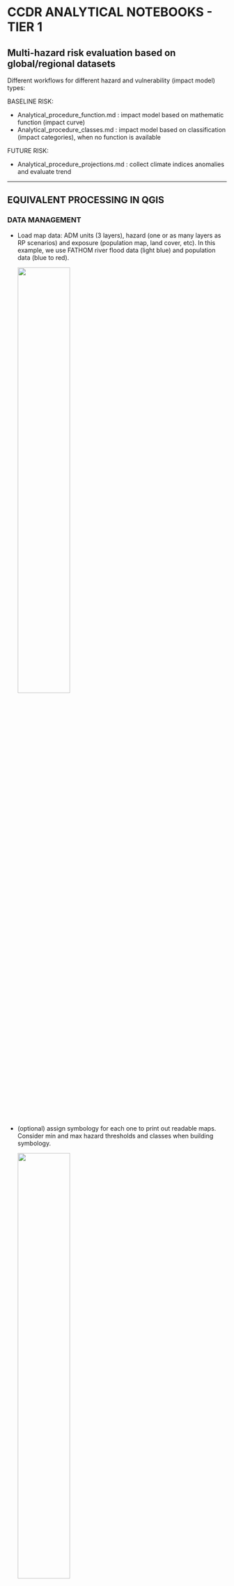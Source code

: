 # CCDR ANALYTICAL NOTEBOOKS - TIER 1

## Multi-hazard risk evaluation based on global/regional datasets

Different workflows for different hazard and vulnerability (impact model) types:

BASELINE RISK:
- Analytical_procedure_function.md : impact model based on mathematic function (impact curve)
- Analytical_procedure_classes.md : impact model based on classification (impact categories), when no function is available

FUTURE RISK:
- Analytical_procedure_projections.md : collect climate indices anomalies and evaluate trend

--------------------------------------

## EQUIVALENT PROCESSING IN QGIS

### DATA MANAGEMENT

- Load map data: ADM units (3 layers), hazard (one or as many layers as RP scenarios) and exposure (population map, land cover, etc). In this example, we use FATHOM river flood data (light blue) and population data (blue to red).

  <img width=50% src="https://user-images.githubusercontent.com/44863827/151356823-3687e507-1408-411b-ae8a-2b6c5a1259b3.png">

- (optional) assign symbology for each one to print out readable maps. Consider min and max hazard thresholds and classes when building symbology.

  <img width=50% src="https://user-images.githubusercontent.com/44863827/151356576-7f56d2a6-4314-4bcb-9727-377bd032ac54.png">

- Apply min and max thresholds for hazard, if required. In the example, we consider values < 0.5 m as non-impacting due to defence standards, and values > 6 m as likely part of a river body.

    <img width=50% src="https://user-images.githubusercontent.com/44863827/151363110-aef5a83b-d43b-44be-8d81-964133e210e4.png">


<table><tr><td>Original data:</td><td>Threshold applied:</td></tr>
<tr><td><img width=70% src="https://user-images.githubusercontent.com/44863827/151364463-26343f61-a4ab-4a4e-9c53-7a14693da3a4.png"></td>
<td><img width=70% src="https://user-images.githubusercontent.com/44863827/151364627-e57fca34-83af-4738-a3a4-0238a67919e1.png"></td></tr></table>

Note: this computation may take between 1-2 min.

### USING A IMPACT CURVE / FUNCTION

- Raster calculator: tranlate the hazard map (one layer or multiple RP) into impact factor map. In this example, the average flood damage curve for Asia is used, where x is the hazard metric (water depth): y= 0.00723*x^3 - 0.1*x^2 + 0.506*x

  <img width=50% src="https://user-images.githubusercontent.com/44863827/151374810-c7890f1e-8ced-4ecc-be6f-383ab6485bc9.png">

Note: this computation may take between 1-2 min. The resulting layers has values ranging 0-1.

  <img width=50% src="https://user-images.githubusercontent.com/44863827/151375234-9cbb9995-eb3a-4888-9ac7-3d549bf23cf3.png">

- Raster calculator: multiply the impact factor map with the exposure map





### USING IMPACT CATEGORIES CLASSIFICATION
